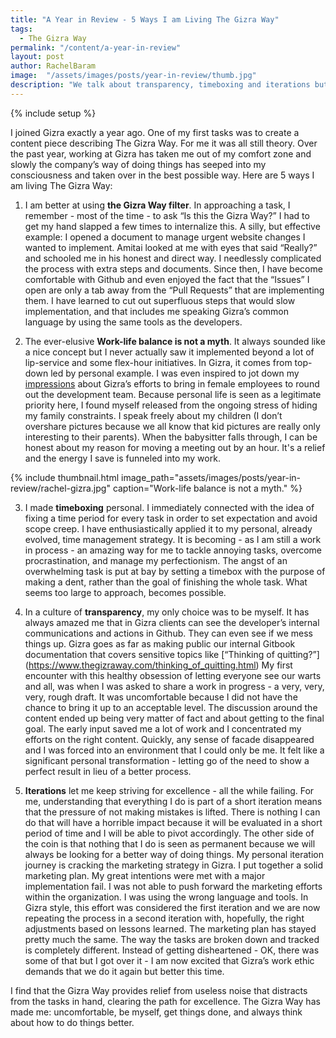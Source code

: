 ```yaml
---
title: "A Year in Review - 5 Ways I am Living The Gizra Way"
tags:
  - The Gizra Way
permalink: "/content/a-year-in-review"
layout: post
author: RachelBaram
image:  "/assets/images/posts/year-in-review/thumb.jpg"
description: "We talk about transparency, timeboxing and iterations but how does it look from the point of view of an employee? Here are 5 ways I am living The Gizra Way. "
---
```


{% include setup %}

I joined Gizra exactly a year ago. One of my first tasks was to create a content piece describing The Gizra Way. For me it was all still theory.  Over the past year, working at Gizra has taken me out of my comfort zone and slowly the company’s way of doing things has seeped into my consciousness and taken over in the best possible way.  Here are 5 ways I am living The Gizra Way:

1. I am better at using __the Gizra Way filter__.  In approaching a task, I remember - most of the time - to ask  “Is this the Gizra Way?”  I had to get my hand slapped a few times to internalize this. A silly, but effective example: I opened a document to manage urgent website changes I wanted to implement. Amitai looked at me with eyes that said “Really?” and schooled me in his honest and direct way. I needlessly complicated the process with extra steps and documents. Since then, I have become comfortable with Github and even enjoyed the fact that the “Issues” I open are only a tab away from the “Pull Requests” that are implementing them. I have learned to cut out superfluous steps that would slow implementation, and that includes me speaking Gizra’s common language by using the same tools as the developers.

2. The ever-elusive __Work-life balance is not a myth__.  It always sounded like a nice concept but I never actually saw it implemented beyond a lot of lip-service and some flex-hour initiatives. In Gizra, it comes from top-down led by personal example.  I was even inspired to jot down my [impressions](http://www.gizra.com/content/job-post-goes-viral/) about Gizra’s efforts to bring in female employees to round out the development team.  Because personal life is seen as a legitimate priority here, I found myself released from the ongoing stress of hiding my family constraints. I speak freely about my children (I don’t overshare pictures because we all know that kid pictures are really only interesting to their parents).  When the babysitter falls through, I can be honest about my reason for moving a meeting out by an hour.  It's a relief and the energy I save is funneled into my work.

{% include thumbnail.html image_path="assets/images/posts/year-in-review/rachel-gizra.jpg" caption="Work-life balance is not a myth." %}

3. I made __timeboxing__ personal.  I immediately connected with the idea of fixing a time period for every task in order to set expectation and avoid scope creep.  I have enthusiastically applied it to my personal, already evolved, time management strategy. It is becoming - as I am still a work in process - an amazing way for me to tackle annoying tasks, overcome procrastination, and manage my perfectionism. The angst of an overwhelming task is put at bay by setting a timebox with the purpose of making a dent, rather than the goal of finishing the whole task.  What seems too large to approach, becomes possible. 
<!-- more -->

4. In a culture of __transparency__, my only choice was to be myself. It has always amazed me that in Gizra clients can see the developer’s internal communications and actions in Github. They can even see if we mess things up. Gizra goes as far as making public our internal Gitbook documentation that covers sensitive topics like [“Thinking of quitting?”] (https://www.thegizraway.com/thinking_of_quitting.html) My first encounter with this healthy obsession of letting everyone see our warts and all, was when I was asked to share a work in progress - a very, very, very, rough draft. It was uncomfortable because I did not have the chance to bring it up to an acceptable level.  The discussion around the content ended up being very matter of fact and about getting to the final goal. The early input saved me a lot of work and I concentrated my efforts on the right content. Quickly, any sense of facade disappeared and I was forced into an environment that I could only be me. It felt like a significant personal transformation - letting go of the need to show a perfect result in lieu of a better process.

5. __Iterations__ let me keep striving for excellence - all the while failing.  For me, understanding that everything I do is part of a short iteration means that the pressure of not making mistakes is lifted.  There is nothing I can do that will have a horrible impact because it will be evaluated in a short period of time and I will be able to pivot accordingly. The other side of the coin is that nothing that I do is seen as permanent because we will always be looking for a better way of doing things. My personal iteration journey is cracking the marketing strategy in Gizra. I put together a solid marketing plan. My great intentions were met with a major implementation fail. I was not able to push forward the marketing efforts within the organization.  I was using the wrong language and tools. In Gizra style, this effort was considered the first iteration and we are now repeating the process in a second iteration with, hopefully, the right adjustments based on lessons learned. The marketing plan has stayed pretty much the same. The way the tasks are broken down and tracked is completely different. Instead of getting disheartened - OK, there was some of that but I got over it - I am now excited that Gizra’s work ethic demands that we do it again but better this time. 

I find that the Gizra Way provides relief from useless noise that distracts from the tasks in hand, clearing the path for excellence. The Gizra Way has made me: uncomfortable, be myself, get things done, and always think about how to do things better.
